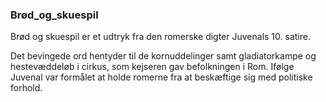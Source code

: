 ### Brød_og_skuespil


Brød og skuespil er et udtryk fra den romerske digter Juvenals 10. satire.

Det bevingede ord hentyder til de kornuddelinger samt gladiatorkampe og hestevæddeløb i cirkus, som kejseren gav befolkningen i Rom. Ifølge Juvenal var formålet at holde romerne fra at beskæftige sig med politiske forhold.